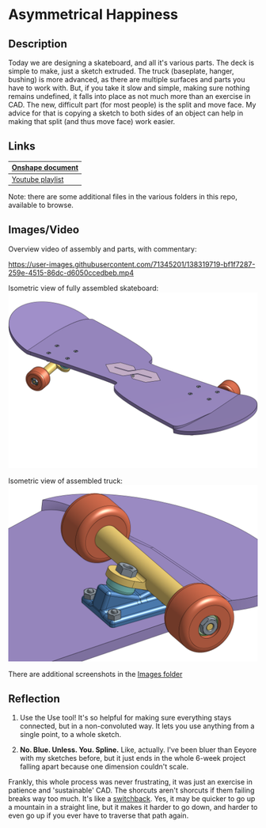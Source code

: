# Asymmetrical Happiness

## Description

Today we are designing a skateboard, and all it's various parts. The deck is simple to make, just a sketch extruded. The truck (baseplate, hanger, bushing) is more advanced, as there are multiple surfaces and parts you have to work with. But, if you take it slow and simple, making sure nothing remains undefined, it falls into place as not much more than an exercise in CAD. The new, difficult part (for most people) is the split and move face. My advice for that is copying a sketch to both sides of an object can help in making that split (and thus move face) work easier.

## Links

| [Onshape document](https://cvilleschools.onshape.com/documents/618b592bf73b13d5cd2b1c96/w/7d3536bfab490ef978980adf/e/1ca3d9266cbb04a65fddf9ed?renderMode=0&uiState=6170b4ebee980a13ed3ed748) |
| -------------------------------------------------------------------------------------------------------------------------------------------------------------------------------------------- |
| [Youtube playlist](https://www.youtube.com/playlist?list=PLWQhE570pqHolLXlZ6UV2fSPk2NbFPnma)                                                                                                 |

Note: there are some additional files in the various folders in this repo, available to browse.

## Images/Video

Overview video of assembly and parts, with commentary:

https://user-images.githubusercontent.com/71345201/138319719-bf1f7287-259e-4515-86dc-d6050ccedbeb.mp4

Isometric view of fully assembled skateboard:
![Isometric view of fully assembled skateboard](https://github.com/hheisig51/AsymmetricalHappiness/blob/5b9f750f120803a5f993693c322361e040595fb4/Images/Skateboard.png?raw=true)

Isometric view of assembled truck:
![Isometric view of assembled truck](https://github.com/hheisig51/AsymmetricalHappiness/blob/5b9f750f120803a5f993693c322361e040595fb4/Images/AssembledTruck.png?raw=true)

There are additional screenshots in the [Images folder](https://github.com/hheisig51/AsymmetricalHappiness/blob/f8387eaa7c6a6da38051f8700d2ac330e7f64e2a/Images)

## Reflection

1. Use the Use tool! It's so helpful for making sure everything stays connected, but in a non-convoluted way. It lets you use anything from a single point, to a whole sketch.

2. **No. Blue. Unless. You. Spline.** Like, actually. I've been bluer than Eeyore with my sketches before, but it just ends in the whole 6-week project falling apart because one dimension couldn't scale.

Frankly, this whole process was never frustrating, it was just an exercise in patience and 'sustainable' CAD. The shorcuts aren't shorcuts if them failing breaks way too much. It's like a [switchback](https://trailandsummit.com/what-is-a-switchback-in-hiking/). Yes, it may be quicker to go up a mountain in a straight line, but it makes it harder to go down, and harder to even go up if you ever have to traverse that path again.
